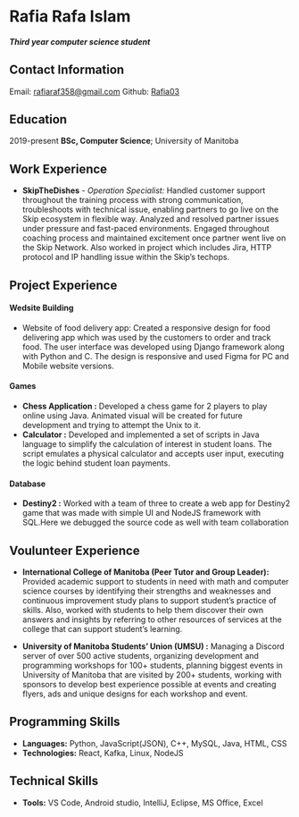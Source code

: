 Rafia Rafa Islam
===
##### Third year computer science student 

Contact Information
---
Email: rafiaraf358@gmail.com
Github: [Rafia03](https://github.com/Rafia03)

Education
---
2019-present 
**BSc, Computer Science**; University of Manitoba 

Work Experience 
---
* **SkipTheDishes** - *Operation Specialist:* Handled customer support throughout the training process with strong communication, troubleshoots with technical issue, enabling partners to go live on the Skip ecosystem in flexible way. Analyzed and resolved partner issues under pressure and fast-paced environments. Engaged throughout coaching process and maintained excitement once partner went live on the Skip Network. Also worked in project which includes Jira, HTTP protocol and IP handling issue within the
Skip’s techops.

Project Experience 
---
#### Wedsite Building 
 * Website of food delivery app: Created a responsive design for food delivering app which was used by the customers to order and track food. The user interface was developed using Django framework along with Python and C. The design is responsive and used Figma for PC and Mobile website versions.

 #### Games 
 * **Chess Application :** Developed a chess game for 2 players to play online using Java. Animated visual will be created for future development and trying to attempt the Unix to it.
 * **Calculator :** Developed and implemented a set of scripts in Java language to simplify the calculation of interest in student loans. The script emulates a physical calculator and accepts user input, executing the logic behind student loan payments.

 #### Database
 * **Destiny2 :** Worked with a team of three to create a web app for Destiny2 game that was made with simple UI and NodeJS framework with SQL.Here we debugged the source code as well with team collaboration

Voulunteer Experience
---
* **International College of Manitoba (Peer Tutor and Group Leader):** Provided academic support to students in need with math and computer science courses by identifying their strengths and weaknesses and continuous improvement study plans to support student’s practice of skills. Also, worked with students to help them discover their own answers and insights by referring to other resources of services at the college that can support student’s learning.

* **University of Manitoba Students’ Union (UMSU) :** Managing a Discord server of over 500 active students, organizing development and programming workshops for 100+ students, planning biggest events in University of Manitoba that are visited by 200+ students, working with sponsors to develop best experience possible at events and creating flyers, ads and unique designs for each workshop and event.

Programming Skills 
---
* **Languages:** Python, JavaScript(JSON), C++, MySQL, Java, HTML, CSS
* **Technologies:** React, Kafka, Linux, NodeJS


Technical Skills 
---
* **Tools:** VS Code, Android studio, IntelliJ, Eclipse, MS Office, Excel
